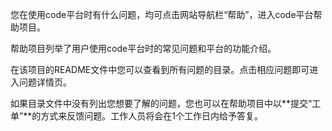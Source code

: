 您在使用code平台时有什么问题，均可点击网站导航栏“帮助”，进入code平台帮助项目。

帮助项目列举了用户使用code平台时的常见问题和平台的功能介绍。

在该项目的README文件中您可以查看到所有问题的目录。点击相应问题即可进入问题详情页。

如果目录文件中没有列出您想要了解的问题，您也可以在帮助项目中以**提交“工单”**的方式来反馈问题。工作人员将会在1个工作日内给予答复。
